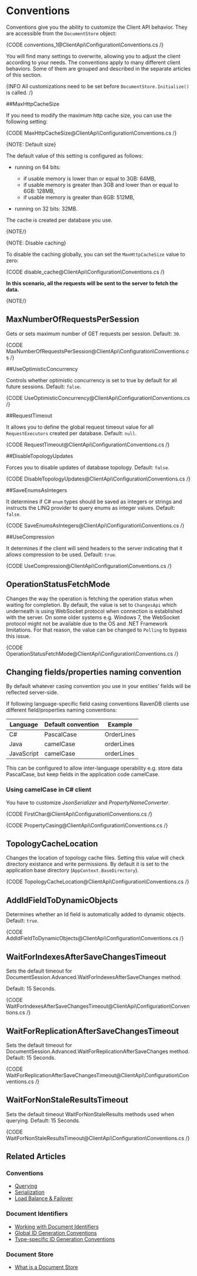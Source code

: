 # Conventions

Conventions give you the ability to customize the Client API behavior. They are accessible from the `DocumentStore` object:

{CODE conventions_1@ClientApi\Configuration\Conventions.cs /}

You will find many settings to overwrite, allowing you to adjust the client according to your needs. The conventions apply to many different client behaviors. Some of them are grouped and described in the separate articles of this section.

{INFO All customizations need to be set before `DocumentStore.Initialize()` is called. /}

##MaxHttpCacheSize

If you need to modify the maximum http cache size, you can use the following setting:

{CODE MaxHttpCacheSize@ClientApi\Configuration\Conventions.cs /}

{NOTE: Default size}

The default value of this setting is configured as follows:

* running on 64 bits:
  * if usable memory is lower than or equal to 3GB: 64MB,
  * if usable memory is greater than 3GB and lower than or equal to 6GB: 128MB,
  * if usable memory is greater than 6GB: 512MB,

* running on 32 bits: 32MB.

The cache is created per database you use.

{NOTE/}

{NOTE: Disable caching} 

To disable the caching globally, you can set the `MaxHttpCacheSize` value to zero:

{CODE disable_cache@ClientApi\Configuration\Conventions.cs /}

**In this scenario, all the requests will be sent to the server to fetch the data.**

{NOTE/}

## MaxNumberOfRequestsPerSession

Gets or sets maximum number of GET requests per session. Default: `30`.

{CODE MaxNumberOfRequestsPerSession@ClientApi\Configuration\Conventions.cs /}

##UseOptimisticConcurrency

Controls whether optimistic concurrency is set to true by default for all future sessions. Default: `false`.

{CODE UseOptimisticConcurrency@ClientApi\Configuration\Conventions.cs /}

##RequestTimeout

It allows you to define the global request timeout value for all `RequestExecutors` created per database. Default: `null`.

{CODE RequestTimeout@ClientApi\Configuration\Conventions.cs /}

##DisableTopologyUpdates

Forces you to disable updates of database topology. Default: `false`.

{CODE DisableTopologyUpdates@ClientApi\Configuration\Conventions.cs /}

##SaveEnumsAsIntegers

It determines if C# `enum` types should be saved as integers or strings and instructs the LINQ provider to query enums as integer values. Default: `false`.

{CODE SaveEnumsAsIntegers@ClientApi\Configuration\Conventions.cs /}

##UseCompression

It determines if the client will send headers to the server indicating that it allows compression to be used. Default: `true`.

{CODE UseCompression@ClientApi\Configuration\Conventions.cs /}

## OperationStatusFetchMode

Changes the way the operation is fetching the operation status when waiting for completion. By default, the value is set to `ChangesApi` which underneath is using WebSocket protocol when connection is established with the server. On some older systems e.g. Windows 7, the WebSocket protocol might not be available due to the OS and .NET Framework limitations. For that reason, the value can be changed to `Polling` to bypass this issue.

{CODE OperationStatusFetchMode@ClientApi\Configuration\Conventions.cs /}

## Changing fields/properties naming convention 

By default whatever casing convention you use in your entities' fields will be reflected server-side.

If following language-specific field casing conventions RavenDB clients use different field/properties naming conventions:

| Language | Default convention | Example |
| ------------- | ----- | --- |
| C# | PascalCase | OrderLines |
| Java | camelCase | orderLines |
| JavaScript | camelCase | orderLines |

This can be configured to allow inter-language operability e.g. store data PascalCase, but keep fields in the application code camelCase.

### Using camelCase in C# client

You have to customize *JsonSerializer* and *PropertyNameConverter*.  

{CODE FirstChar@ClientApi\Configuration\Conventions.cs /}

{CODE PropertyCasing@ClientApi\Configuration\Conventions.cs /}

## TopologyCacheLocation

Changes the location of topology cache files. Setting this value will check directory existance and write permissions. By default it is set to the application base directory (`AppContext.BaseDirectory`).

{CODE TopologyCacheLocation@ClientApi\Configuration\Conventions.cs /}

## AddIdFieldToDynamicObjects

Determines whether an Id field is automatically added to dynamic objects. Default: `true`.

{CODE AddIdFieldToDynamicObjects@ClientApi\Configuration\Conventions.cs /}

## WaitForIndexesAfterSaveChangesTimeout

Sets the default timeout for DocumentSession.Advanced.WaitForIndexesAfterSaveChanges method.  

Default: 15 Seconds.  

{CODE WaitForIndexesAfterSaveChangesTimeout@ClientApi\Configuration\Conventions.cs /}

## WaitForReplicationAfterSaveChangesTimeout

Sets the default timeout for DocumentSession.Advanced.WaitForReplicationAfterSaveChanges method.
Default: 15 Seconds.

{CODE WaitForReplicationAfterSaveChangesTimeout@ClientApi\Configuration\Conventions.cs /}

## WaitForNonStaleResultsTimeout

Sets the default timeout WaitForNonStaleResults methods used when querying. 
Default: 15 Seconds.

{CODE WaitForNonStaleResultsTimeout@ClientApi\Configuration\Conventions.cs /}


## Related Articles

### Conventions

- [Querying](../../client-api/configuration/querying)
- [Serialization](../../client-api/configuration/serialization)
- [Load Balance & Failover](../../client-api/configuration/load-balance-and-failover)

### Document Identifiers

- [Working with Document Identifiers](../../client-api/document-identifiers/working-with-document-identifiers)
- [Global ID Generation Conventions](../../client-api/configuration/identifier-generation/global)
- [Type-specific ID Generation Conventions](../../client-api/configuration/identifier-generation/type-specific)

### Document Store

- [What is a Document Store](../../client-api/what-is-a-document-store)
